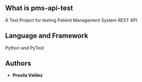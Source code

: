 ## What is pms-api-test
A Test Project for testing Patient Management System REST API 

## Language and Framework
Python and PyTest

## Authors
* **Presila Valdez**
